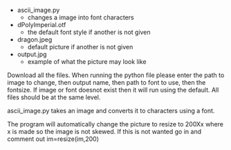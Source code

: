 * ascii_image.py
    * changes a image into font characters
* dPolyImperial.otf
   * the default font style if another is not given
* dragon.jpeg
     * default picture if another is not given
* output.jpg
     * example of what the picture may look like
  
    
Download all the files. When running the python file please enter the path to image to change, then output name, then path to font to use, then the fontsize. If image or font doesnot exist then it will run using the default. All files should be at the same level.

ascii_image.py takes an image and converts it to characters using a font.

The program will automatically change the picture to resize to 200Xx where x is made so the image is not skewed. If this is not wanted go in and comment out im=resize(im,200)

